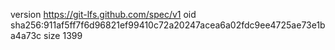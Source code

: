 version https://git-lfs.github.com/spec/v1
oid sha256:911af5ff7f6d96821ef99410c72a20247acea6a02fdc9ee4725ae73e1ba4a73c
size 1399
